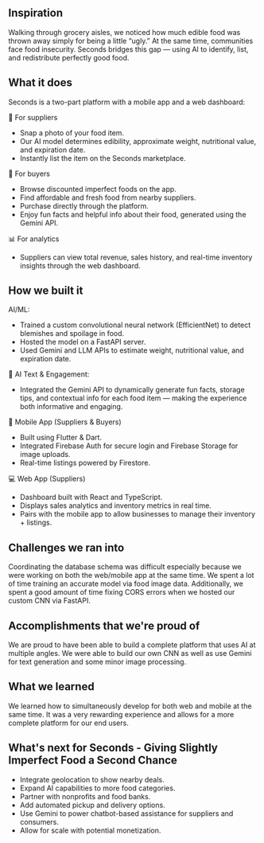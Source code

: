 ## Inspiration
Walking through grocery aisles, we noticed how much edible food was thrown away simply for being a little “ugly.” At the same time, communities face food insecurity. Seconds bridges this gap — using AI to identify, list, and redistribute perfectly good food.

## What it does
Seconds is a two-part platform with a mobile app and a web dashboard:

🧾 For suppliers
- Snap a photo of your food item.
- Our AI model determines edibility, approximate weight, nutritional value, and expiration date.
- Instantly list the item on the Seconds marketplace.

🛒 For buyers
- Browse discounted imperfect foods on the app.
- Find affordable and fresh food from nearby suppliers.
- Purchase directly through the platform.
- Enjoy fun facts and helpful info about their food, generated using the Gemini API.

📊 For analytics
- Suppliers can view total revenue, sales history, and real-time inventory insights through the web dashboard.

## How we built it
AI/ML:
- Trained a custom convolutional neural network (EfficientNet) to detect blemishes and spoilage in food.
- Hosted the model on a FastAPI server.
- Used Gemini and LLM APIs to estimate weight, nutritional value, and expiration date.

🧠 AI Text & Engagement:
- Integrated the Gemini API to dynamically generate fun facts, storage tips, and contextual info for each food item — making the experience both informative and engaging.

📲 Mobile App (Suppliers & Buyers)
- Built using Flutter & Dart.
- Integrated Firebase Auth for secure login and Firebase Storage for image uploads.
- Real-time listings powered by Firestore.

💻 Web App (Suppliers)
- Dashboard built with React and TypeScript.
- Displays sales analytics and inventory metrics in real time.
- Pairs with the mobile app to allow businesses to manage their inventory + listings. 

## Challenges we ran into
Coordinating the database schema was difficult especially because we were working on both the web/mobile app at the same time. We spent a lot of time training an accurate model via food image data. Additionally, we spent a good amount of time fixing CORS errors when we hosted our custom CNN via FastAPI. 

## Accomplishments that we're proud of
We are proud to have been able to build a complete platform that uses AI at multiple angles. We were able to build our own CNN as well as use Gemini for text generation and some minor image processing. 

## What we learned
We learned how to simultaneously develop for both web and mobile at the same time. It was a very rewarding experience and allows for a more complete platform for our end users. 

## What's next for Seconds - Giving Slightly Imperfect Food a Second Chance
- Integrate geolocation to show nearby deals.
- Expand AI capabilities to more food categories.
- Partner with nonprofits and food banks.
- Add automated pickup and delivery options.
- Use Gemini to power chatbot-based assistance for suppliers and consumers.
- Allow for scale with potential monetization. 
